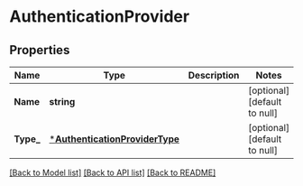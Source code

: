 # AuthenticationProvider

## Properties
Name | Type | Description | Notes
------------ | ------------- | ------------- | -------------
**Name** | **string** |  | [optional] [default to null]
**Type_** | [***AuthenticationProviderType**](AuthenticationProviderType.md) |  | [optional] [default to null]

[[Back to Model list]](../README.md#documentation-for-models) [[Back to API list]](../README.md#documentation-for-api-endpoints) [[Back to README]](../README.md)

